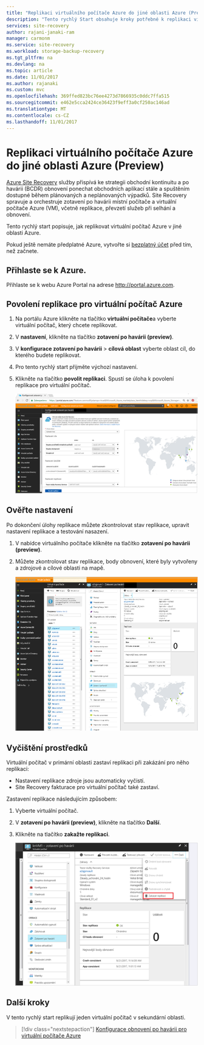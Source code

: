 ```yaml
---
title: "Replikaci virtuálního počítače Azure do jiné oblasti Azure (Preview)"
description: "Tento rychlý Start obsahuje kroky potřebné k replikaci virtuálního počítače Azure v jedné oblasti Azure v jiné oblasti."
services: site-recovery
author: rajani-janaki-ram
manager: carmonm
ms.service: site-recovery
ms.workload: storage-backup-recovery
ms.tgt_pltfrm: na
ms.devlang: na
ms.topic: article
ms.date: 11/01/2017
ms.author: rajanaki
ms.custom: mvc
ms.openlocfilehash: 369ffed823bc76ee4273d7866935c0ddc7ffa515
ms.sourcegitcommit: e462e5cca2424ce36423f9eff3a0cf250ac146ad
ms.translationtype: MT
ms.contentlocale: cs-CZ
ms.lasthandoff: 11/01/2017
---
```

# <a name="replicate-an-azure-vm-to-another-azure-region-preview"></a>Replikaci virtuálního počítače Azure do jiné oblasti Azure (Preview)

[Azure Site Recovery](site-recovery-overview.md) služby přispívá ke strategii obchodní kontinuitu a po havárii (BCDR) obnovení ponechat obchodních aplikací stále a spuštěním dostupné během plánovaných a neplánovaných výpadků. Site Recovery spravuje a orchestruje zotavení po havárii místní počítače a virtuální počítače Azure (VM), včetně replikace, převzetí služeb při selhání a obnovení.

Tento rychlý start popisuje, jak replikovat virtuální počítač Azure v jiné oblasti Azure.

Pokud ještě nemáte předplatné Azure, vytvořte si [bezplatný účet](https://azure.microsoft.com/free/?WT.mc_id=A261C142F) před tím, než začnete.

## <a name="log-in-to-azure"></a>Přihlaste se k Azure.

Přihlaste se k webu Azure Portal na adrese http://portal.azure.com.

## <a name="enable-replication-for-the-azure-vm"></a>Povolení replikace pro virtuální počítač Azure

1. Na portálu Azure klikněte na tlačítko **virtuální počítače**a vyberte virtuální počítač, který chcete replikovat.

2. V **nastavení**, klikněte na tlačítko **zotavení po havárii (preview)**.
3. V **konfigurace zotavení po havárii** > **cílová oblast** vyberte oblast cíl, do kterého budete replikovat.
4. Pro tento rychlý start přijměte výchozí nastavení.
5. Klikněte na tlačítko **povolit replikaci**. Spustí se úloha k povolení replikace pro virtuální počítač.

    ![Povolení replikace](media/azure-to-azure-quickstart/enable-replication1.png)



## <a name="verify-settings"></a>Ověřte nastavení

Po dokončení úlohy replikace můžete zkontrolovat stav replikace, upravit nastavení replikace a testování nasazení.

1. V nabídce virtuálního počítače klikněte na tlačítko **zotavení po havárii (preview)**.
2. Můžete zkontrolovat stav replikace, body obnovení, které byly vytvořeny a zdrojové a cílové oblasti na mapě.

   ![Stav replikace](media/azure-to-azure-quickstart/replication-status.png)

## <a name="clean-up-resources"></a>Vyčištění prostředků

Virtuální počítač v primární oblasti zastaví replikaci při zakázání pro něho replikaci:

- Nastavení replikace zdroje jsou automaticky vyčistí.
- Site Recovery fakturace pro virtuální počítač také zastaví.

Zastavení replikace následujícím způsobem:

1. Vyberte virtuální počítač.
2. V **zotavení po havárii (preview)**, klikněte na tlačítko **Další**.
3. Klikněte na tlačítko **zakažte replikaci**.

   ![Zakázat replikaci](media/azure-to-azure-quickstart/disable2-replication.png)

## <a name="next-steps"></a>Další kroky

V tento rychlý start replikují jeden virtuální počítač v sekundární oblasti.

> [!div class="nextstepaction"]
> [Konfigurace obnovení po havárii pro virtuální počítače Azure](azure-to-azure-tutorial-enable-replication.md)
